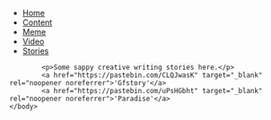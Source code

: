 <html>
<html>	
	<head>
		<link rel="stylesheet" type="text/css" href="mystyle.css">
			<title>Nisse's site</title>
	</head>
		<body>
		<ul>
			<li><a href="index.html">Home</a></li>
			<li><a href="content.html">Content</a></li>
			<li><a href="meme.html">Meme</a></li>
			<li><a href="video.html">Video</a></li>
			<li><a class="active" href="stories.html">Stories</a></li>
		</ul>
			
			<p>Some sappy creative writing stories here.</p>
			<a href="https://pastebin.com/CLQJwasK" target="_blank" rel="noopener noreferrer">'Gfstory'</a>
			<a href="https://pastebin.com/uPsHGbht" target="_blank" rel="noopener noreferrer">'Paradise'</a>
	</body>
</html>
